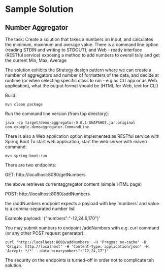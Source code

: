 # Sample Solution
## Number Aggregator

The task:
Create a solution that takes a numbers on input, and calculates the minimum, maximum and average value.
There is a command line option (reading STDIN and writing to STDOUT), and Web - ready interface (RESTful service) exposing
a method to add numbers to overall tally and get the current Min, Max, Average

The solution exhibits the Strategy design pattern where we can create a number of aggregators and number of formatters of the data,
and decide at runtime (or when selecting specific class to run - e.g as CLI app or as Web application), what the output format should be (HTML for Web, text for CLI)

Build:
```
mvn clean package
```

Run the command line version (from top directory):
```
java -cp target/demo-aggregator-0.0.1-SNAPSHOT.jar.original com.example.demoaggregator.CommandLine
```

There is also a Web application option implemented as RESTful service with Spring Boot
To start web application, start the web server with maven command:
```
mvn spring-boot:run
```

There are two endpoints:

GET:  http://localhost:8080/getNumbers
   
   the above retrieves currentaggregator content (simple HTML page)
   
POST: http://localhost:8080/addNumbers

the /addNumbers  endpoint expects a payload with key 'numbers' and value is a comma-separated number list

Example payload:  '{"numbers":"-12,24.6,170"}'



You may submit numbers to endpoint /addNumbers  with e.g. curl command (or any other POST request generator):
```
curl 'http://localhost:8080/addNumbers' -H 'Pragma: no-cache' -H 'Origin: http://localhost' -H 'Content-Type: application/json' -H 'Accept: */*' --data-binaryumbers":"12,24,17"}'
```

The security on the endpoints is turned-off in order not to complicate teh solution.  

